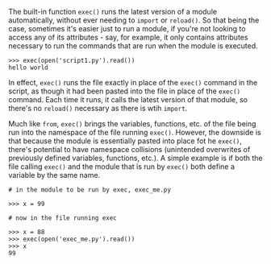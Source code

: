 The built-in function `exec()` runs the latest version of a module automatically, without ever needing to `import` or `reload()`.  So that being the case, sometimes it's easier just to run a module, if you're not looking to access any of its attributes - say, for example, it only contains attributes necessary to run the commands that are run when the module is executed.

	>>> exec(open('script1.py').read())
	hello world

In effect, `exec()` runs the file exactly in place of the `exec()` command in the script, as though it had been pasted into the file in place of the `exec()` command.  Each time it runs, it calls the latest version of that module, so there's no `reload()` necessary as there is wtih `import`.

Much like `from`, `exec()` brings the variables, functions, etc. of the file being run into the namespace of the file running `exec()`.  However, the downside is that because the module is essentially pasted into place fot he `exec()`, there's potential to have namespace collisions (unintended overwrites of previously defined variables, functions, etc.).  A simple example is if both the file calling `exec()` and the module that is run by `exec()` both define a variable by the same name.

	# in the module to be run by exec, exec_me.py

	>>> x = 99

	# now in the file running exec

	>>> x = 88
	>>> exec(open('exec_me.py').read())
	>>> x
	99

